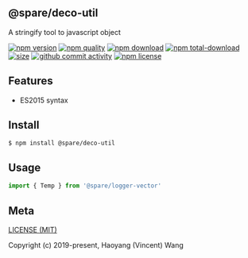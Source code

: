 ## @spare/deco-util
A stringify tool to javascript object

[![npm version][npm-image]][npm-url]
[![npm quality][quality-image]][quality-url]
[![npm download][download-image]][npm-url]
[![npm total-download][total-download-image]][npm-url]
[![size][size]][size-url]
[![github commit activity][commit-image]][github-url]
[![npm license][license-image]][npm-url]

## Features

- ES2015 syntax

## Install
```console
$ npm install @spare/deco-util
```

## Usage
```js
import { Temp } from '@spare/logger-vector'
```

## Meta
[LICENSE (MIT)](/LICENSE)

Copyright (c) 2019-present, Haoyang (Vincent) Wang

[//]: <> (Shields)
[npm-image]: https://img.shields.io/npm/v/@spare/deco-config.svg?style=flat-square
[quality-image]: http://npm.packagequality.com/shield/@spare/deco-config.svg?style=flat-square
[download-image]: https://img.shields.io/npm/dm/@spare/deco-config.svg?style=flat-square
[total-download-image]:https://img.shields.io/npm/dt/@spare/deco-config.svg?style=flat-square
[license-image]: https://img.shields.io/npm/l/@spare/deco-config.svg?style=flat-square
[commit-image]: https://img.shields.io/github/commit-activity/y/hoyeungw/@spare/deco-config?style=flat-square
[size]: https://flat.badgen.net/packagephobia/install/@spare/deco-config

[//]: <> (Link)
[npm-url]: https://npmjs.org/package/@spare/deco-config
[quality-url]: http://packagequality.com/#?package=@spare/deco-config
[github-url]: https://github.com/hoyeungw/@spare/deco-config
[size-url]: https://packagephobia.now.sh/result?p=@spare/deco-config
